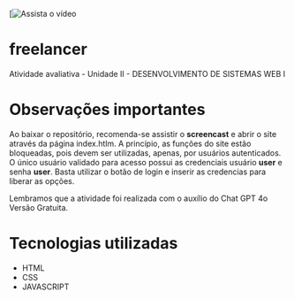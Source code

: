 [![Assista o vídeo](https://youtu.be/E0q6GDMBsuA)

# freelancer
Atividade avaliativa - Unidade II - DESENVOLVIMENTO DE SISTEMAS WEB I

# Observações importantes

Ao baixar o repositório, recomenda-se assistir o **screencast** e abrir o site através da página index.htlm. A princípio, as funções do site estão bloqueadas, pois devem ser utilizadas, apenas, por usuários autenticados. O único usuário validado para acesso possui as credenciais usuário **user** e senha **user**. Basta utilizar o botão de login e inserir as credencias para liberar as opções.

Lembramos que a atividade foi realizada com o auxílio do Chat GPT 4o Versão Gratuita.

# Tecnologias utilizadas

* HTML
* CSS
* JAVASCRIPT


